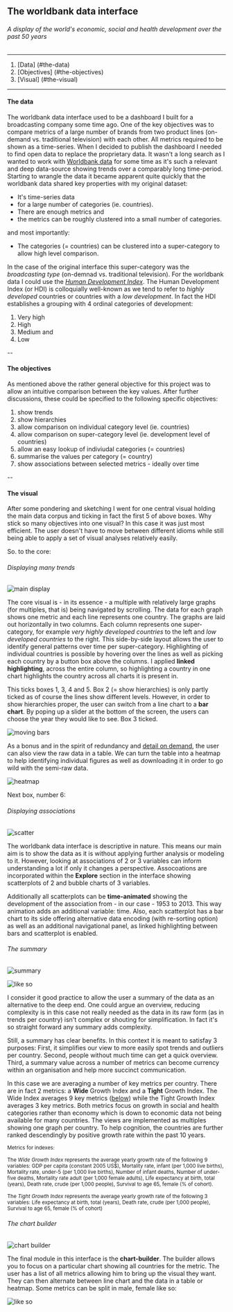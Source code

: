 ## The worldbank data interface

###### A display of the world's economic, social and health development over the past 50 years 

---

1. [Data] (#the-data)
2. [Objectives] (#the-objectives)
3. [Visual] (#the-visual)

---


#### The data

The worldbank data interface used to be a dashboard I built for a broadcasting company some time ago. One of the key objectives was to compare metrics of a large number of brands from two product lines (on-demand vs. traditional television) with each other. All metrics required to be shown as a time-series. When I decided to publish the dashboard I needed to find open data to replace the proprietary data. It wasn't a long search as I wanted to work with [Worldbank data](http://databank.worldbank.org/data/reports.aspx?source=world-development-indicators) for some time as it's such a relevant and deep data-source showing trends over a comparably long time-period. Starting to wrangle the data it became apparent quite quickly that the worldbank data shared key properties with my original dataset:

* It's time-series data
* for a large number of categories (ie. countries).
* There are enough metrics and
* the metrics can be roughly clustered into a small number of categories.

and most importantly:

* The categories (= countries) can be clustered into a super-category to allow high level comparison.

In the case of the original interface this super-category was the *broadcasting type* (on-demnad vs. traditional television). For the worldbank data I could use the [*Human Development Index*](https://en.wikipedia.org/wiki/Human_Development_Index). The Human Development Index (or HDI) is colloquially well-known as we tend to refer to *highly developed* countries or countries with a *low development*. In fact the HDI establishes a grouping with 4 ordinal categories of development:

1. Very high 
2. High
3. Medium and 
4. Low

--

#### The objectives

As mentioned above the rather general objective for this project was to allow an intuitive comparison between the key values. After further discussions, these could be specified to the following specific objectives:

1. show trends 
2. show hierarchies
3. allow comparison on individual category level (ie. countries)
4. allow comparison on super-category level (ie. development level of countries)
5. allow an easy lookup of indiviudal categories (= countries)
6. summarise the values per category (= country)
7. show associations between selected metrics - ideally over time 

--

#### The visual 

After some pondering and sketching I went for one central visual holding the main data corpus and ticking in fact the first 5 of above boxes. Why stick so many objectives into one visual? In this case it was just most efficient. The user doesn't have to move between different idioms while still being able to apply a set of visual analyses relatively easily. 

So. to the core:

###### Displaying many trends

 ![main display](/images/readme/worldbank.png)

The core visual is - in its essence - a multiple with relatively large graphs (for multiples, that is) being navigated by scrolling. The data for each graph shows one metric and each line represents one country. The graphs are laid out horizontally in two columns. Each column represents one super-category, for example *very highly developed countries* to the left and *low developed countries* to the right. This side-by-side layout allows the user to identify general patterns over time per super-category. Highlighting of individual countries is possible by hovering over the lines as well as picking each country by a button box above the columns. I applied **linked highlighting**, across the entire column, so highlighting a country in one chart highlights the country across all charts it is present in.

This ticks boxes 1, 3, 4 and 5. Box 2 (= show hierarchies) is only partly ticked as of course the lines show different levels. However, in order to show hierarchies proper, the user can switch from a line chart to a **bar chart**. By poping up a slider at the bottom of the screen, the users can choose the year they would like to see. Box 3 ticked. 

![moving bars](images/readme/worldbank_bars.gif)

As a bonus and in the spirit of redundancy and [detail on demand](http://www.infovis-wiki.net/index.php/Visual_Information-Seeking_Mantra), the user can also view the raw data in a table. We can turn the table into a heatmap to help identifying individual figures as well as downloading it in order to go wild with the semi-raw data.

![heatmap](images/readme/worldbank_heatmap.png)

Next box, number 6:

###### Displaying associations

![scatter](/images/readme/worldbank_scatter.png)

The worldbank data interface is descriptive in nature. This means our main aim is to show the data as it is without applying further analysis or modeling to it. However, looking at associations of 2 or 3 variables can inform understanding a lot if only it changes a perspective. Assocoations are incorporated within the **Explore** section in the interface showing scatterplots of 2 and bubble charts of 3 variables.

Additionally all scatterplots can be **time-animated** showing the development of the association from - in our case - 1953 to 2013. This way animation adds an additional variable: time. Also, each scatterplot has a bar chart to its side offering alternative data encoding (with re-sorting option) as well as an additional navigational panel, as linked highlighting between bars and scatterplot is enabled.


###### The summary

![summary](/images/readme/worldbank_summary.png)

![like so](images/readme/worldbank_split.png)

I consider it good practice to allow the user a summary of the data as an alternative to the deep end. One could argue an overview, reducing complexity is in this case not really needed as the data in its raw form (as in trends per country) isn't complex or shouting for simplification. In fact it's so straight forward any summary adds complexity.

Still, a summary has clear benefits. In this context it is meant to satisfay 3 purposes: First, it simplifies our view to more easily spot trends and outliers per country. Second, people without much time can get a quick overview. Third, a summary value across a number of metrics can become currency within an organisation and help more succinct communication.

In this case we are averaging a number of key metrics per country. There are in fact 2 metrics: a **Wide** Growth Index and a **Tight** Growth Index. The Wide Index averages 9 key metrics ([below](#footnote)) while the Tight Growth Index averages 3 key metrics. Both metrics focus on growth in social and health categories rather than economy which is down to economic data not being available for many countries. The views are implemented as multiples showing one graph per country. To help cognition, the countries are further ranked descendingly by positive growth rate within the past 10 years.


<sub><a name="footnote">Metrics for indexes</a>:</sub>

<sub>The *Wide Growth Index* represents the average yearly growth rate of the following 9 variables: GDP per capita (constant 2005 US$), Mortality rate, infant (per 1,000 live births), Mortality rate, under-5 (per 1,000 live births), Number of infant deaths, Number of under-five deaths, Mortality rate adult (per 1,000 female adults), Life expectancy at birth, total (years), Death rate, crude (per 1,000 people), Survival to age 65, female (% of cohort).</sub>

<sub>The *Tight Growth Index* represents the average yearly growth rate of the following 3 variables: Life expectancy at birth, total (years), Death rate, crude (per 1,000 people), Survival to age 65, female (% of cohort)</sub>


###### The chart builder

![chart builder](images/readme/worldbank_chart_builder.png)

The final module in this interface is the **chart-builder**. The builder allows you to focus on a particular chart showing all countries for the metric. The user has a list of all metrics allowing him to bring up the visual they want. They can then alternate between line chart and the data in a table or heatmap. Some metrics can be split in male, female like so:

![like so](images/readme/worldbank_split.png)
